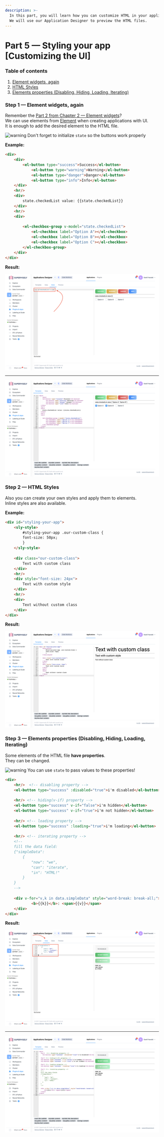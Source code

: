 ```yaml
---
description: >-
  In this part, you will learn how you can customize HTML in your application.
  We will use our Application Designer to preview the HTML files.
---
```


# Part 5 — Styling your app \[Customizing the UI]

### Table of contents

1. [Element widgets, again](part-5-styling-your-app-customizing-the-ui.md#step-1-element-widgets-again)
2. [HTML Styles](part-5-styling-your-app-customizing-the-ui.md#step-2-html-styles)
3. [Elements properties (Disabling, Hiding, Loading, Iterating)](part-5-styling-your-app-customizing-the-ui.md#step-3-elements-properties-disabling-hiding-loading-iterating)

### Step 1 — Element widgets, again

Remember the [Part 2 from Chapter 2 — Element widgets](../chapter-2-modal-window/#table-of-contents)?\
We can use elements from [Element](https://element.eleme.io/1.4/#/en-US/component/button) when creating applications with UI.\
It is enough to add the desired element to the HTML file.

<img src="https://github.githubassets.com/images/icons/emoji/unicode/26a0.png" alt="warning" data-size="line"> Don't forget to initialize `state` so the buttons work properly

**Example:**

```html
<div>
	<div>
		<el-button type="success">Success</el-button>
        	<el-button type="warning">Warning</el-button>
        	<el-button type="danger">Danger</el-button>
        	<el-button type="info">Info</el-button>
	</div>
	<hr/>
	<div>
		state.checkedList value: {{state.checkedList}}
	</div>
	<hr/>
	<div>

		<el-checkbox-group v-model="state.checkedList">
		    <el-checkbox label="Option A"></el-checkbox>
		    <el-checkbox label="Option B"></el-checkbox>
		    <el-checkbox label="Option C"></el-checkbox>
		</el-checkbox-group>
	</div>
</div>
```

**Result:**

![](https://github.com/supervisely-ecosystem/how-to-create-app/raw/master/chapter-03-ui/part-05-styling-your-app/media/element-state-init.png)

***

![](https://github.com/supervisely-ecosystem/how-to-create-app/raw/master/chapter-03-ui/part-05-styling-your-app/media/element-example.png)

### Step 2 — HTML Styles

Also you can create your own styles and apply them to elements.\
Inline styles are also available.

**Example:**

```html
<div id="styling-your-app">
    <sly-style>
        #styling-your-app .our-custom-class {
        font-size: 50px;
        }
	</sly-style>

	<div class="our-custom-class">
		Text with custom class
	</div>
	<hr/>
	<div style="font-size: 24px">
		Text with custom style
	</div>
	<hr/>
	<div>
		Text without custom class
	</div>
</div>
```

**Result:**

![](https://github.com/supervisely-ecosystem/how-to-create-app/raw/master/chapter-03-ui/part-05-styling-your-app/media/custom-style-example.png)

### Step 3 — Elements properties (Disabling, Hiding, Loading, Iterating)

Some elements of the HTML file **have properties**.\
They can be changed.

<img src="https://github.githubassets.com/images/icons/emoji/unicode/26a0.png" alt="warning" data-size="line"> You can use `state` to pass values to these properties!

```html
<div>
	<hr/>  <!-- disabling property -->
	<el-button type="success" :disabled="true">i'm disabled</el-button>

	<hr/> <!-- hiding(v-if) property -->
	<el-button type="success" v-if="false">i'm hidden</el-button>
	<el-button type="success" v-if="true">i'm not hidden</el-button>

	<hr/> <!-- loading property -->
	<el-button type="success" :loading="true">i'm loading</el-button>

	<hr/> <!-- iterating property -->
	<!--
	fill the data field:
	{"simpleData":
		{
			"now": "we",
			"can": "iterate",
			"in": "HTML!"
		}
	}
	-->

	<div v-for="v,k in data.simpleData" style="word-break: break-all;">
    		<b>{{k}}</b>: <span>{{v}}</span>
	</div>
</div>
```

**Result:**

![](https://github.com/supervisely-ecosystem/how-to-create-app/raw/master/chapter-03-ui/part-05-styling-your-app/media/elements-props-data.png)

***

![](https://github.com/supervisely-ecosystem/how-to-create-app/raw/master/chapter-03-ui/part-05-styling-your-app/media/elements-props-preview.png)
